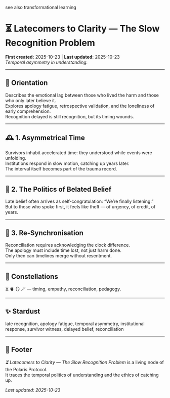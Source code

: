 see also transformational learning  

# ⏳ Latecomers to Clarity — The Slow Recognition Problem  
**First created:** 2025-10-23 | **Last updated:** 2025-10-23  
*Temporal asymmetry in understanding.*

---

## 🧭 Orientation  
Describes the emotional lag between those who lived the harm and those who only later believe it.  
Explores apology fatigue, retrospective validation, and the loneliness of early comprehension.  
Recognition delayed is still recognition, but its timing wounds.

---

## 🕰 1. Asymmetrical Time  
Survivors inhabit accelerated time: they understood while events were unfolding.  
Institutions respond in slow motion, catching up years later.  
The interval itself becomes part of the trauma record.

---

## 💬 2. The Politics of Belated Belief  
Late belief often arrives as self-congratulation: “We’re finally listening.”  
But to those who spoke first, it feels like theft — of urgency, of credit, of years.

---

## 🧠 3. Re-Synchronisation  
Reconciliation requires acknowledging the clock difference.  
The apology must include time lost, not just harm done.  
Only then can timelines merge without resentment.

---

## 🌌 Constellations  
⏳ 🫀 🪞 🪄 — timing, empathy, reconciliation, pedagogy.

---

## ✨ Stardust  
late recognition, apology fatigue, temporal asymmetry, institutional response, survivor witness, delayed belief, reconciliation

---

## 🏮 Footer  
*⏳ Latecomers to Clarity — The Slow Recognition Problem* is a living node of the Polaris Protocol.  
It traces the temporal politics of understanding and the ethics of catching up.  

_Last updated: 2025-10-23_
